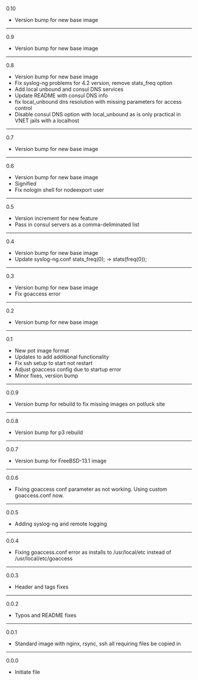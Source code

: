 0.10

* Version bump for new base image

---

0.9

* Version bump for new base image

---

0.8

* Version bump for new base image
* Fix syslog-ng problems for 4.2 version, remove stats_freq option
* Add local unbound and consul DNS services
* Update README with consul DNS info
* fix local_unbound dns resolution with missing parameters for access control
* Disable consul DNS option with local_unbound as is only practical in VNET jails with a localhost

---

0.7

* Version bump for new base image

---

0.6

* Version bump for new base image
* Signified
* Fix nologin shell for nodeexport user

---

0.5

* Version increment for new feature
* Pass in consul servers as a comma-deliminated list

---

0.4

* Version bump for new base image
* Update syslog-ng.conf stats_freq(0); -> stats(freq(0));

---

0.3

* Version bump for new base image
* Fix goaccess error

---


0.2

* Version bump for new base image

---

0.1

* New pot image format
* Updates to add additional functionality
* Fix ssh setup to start not restart
* Adjust goaccess config due to startup error
* Minor fixes, version bump

---

0.0.9

* Version bump for rebuild to fix missing images on potluck site

---

0.0.8

* Version bump for p3 rebuild

---

0.0.7

* Version bump for FreeBSD-13.1 image

---

0.0.6

* Fixing goaccess conf parameter as not working. Using custom goaccess.conf now.

---

0.0.5

* Adding syslog-ng and remote logging

---

0.0.4

* Fixing goaccess.conf error as installs to /usr/local/etc instead of /usr/local/etc/goaccess

---

0.0.3

* Header and tags fixes

---

0.0.2

* Typos and README fixes

---

0.0.1

* Standard image with nginx, rsync, ssh all requiring files be copied in

---

0.0.0

* Initiate file

